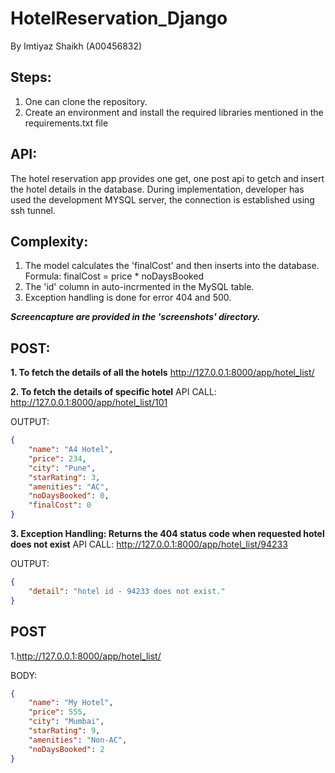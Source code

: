 # HotelReservation_Django
By Imtiyaz Shaikh (A00456832)

## Steps:
1. One can clone the repository.
2. Create an environment and install the required libraries mentioned in the requirements.txt file

## API:
The hotel reservation app provides one get, one post api to getch and insert the hotel details in the database.
During implementation, developer has used the development MYSQL server, the connection is established using ssh tunnel.

## Complexity:
1. The model calculates the 'finalCost' and then inserts into the database. Formula: finalCost = price * noDaysBooked
2. The 'id' column in auto-incrmented in the MySQL table.
3. Exception handling is done for error 404 and 500.

**_Screencapture are provided in the 'screenshots' directory._**

## POST:
**1. To fetch the details of all the hotels**
http://127.0.0.1:8000/app/hotel_list/


**2. To fetch the details of specific hotel**
API CALL: http://127.0.0.1:8000/app/hotel_list/101

OUTPUT:
```json
{
    "name": "A4 Hotel",
    "price": 234,
    "city": "Pune",
    "starRating": 3,
    "amenities": "AC",
    "noDaysBooked": 0,
    "finalCost": 0
}
```
**3. Exception Handling: Returns the 404 status code when requested hotel does not exist**
API CALL: http://127.0.0.1:8000/app/hotel_list/94233

OUTPUT:
```json
{
    "detail": "hotel id - 94233 does not exist."
}
```

## POST
1.http://127.0.0.1:8000/app/hotel_list/

BODY: 
```json
{
    "name": "My Hotel",
    "price": 555,
    "city": "Mumbai",
    "starRating": 9,
    "amenities": "Non-AC",
    "noDaysBooked": 2
}
```
